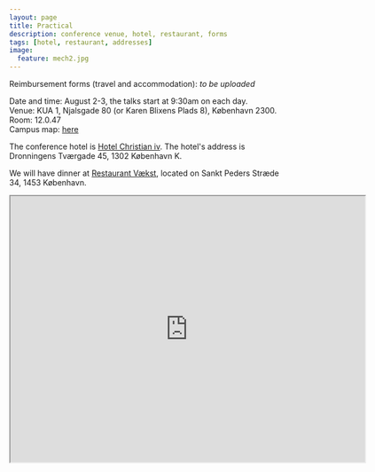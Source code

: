 ```yaml
---
layout: page
title: Practical
description: conference venue, hotel, restaurant, forms
tags: [hotel, restaurant, addresses]
image:
  feature: mech2.jpg
---
```



Reimbursement forms (travel and accommodation): _to be uploaded_ 

Date and time: August 2-3, the talks start at 9:30am on each day.  
Venue: KUA 1, Njalsgade 80 (or Karen Blixens Plads 8), København 2300.  
Room: 12.0.47  
Campus map: [here](/pdfs/campus_map.pdf)

The conference hotel is [Hotel Christian iv](https://www.hotelchristianiv.dk/). The hotel's address is Dronningens Tværgade 45, 1302 København K.

We will have dinner at [Restaurant Vækst](https://cofoco.dk/restauranter/vaekst/), located on Sankt Peders Stræde 34, 1453 København.

<iframe src="https://www.google.com/maps/d/u/3/embed?mid=14_7LtXM2ZvI6HaKQlUnYmtKoMaLo7NET" width="640" height="480"></iframe>
